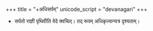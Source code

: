 +++
title = "+अधिसर्पम्"
unicode_script = "devanagari"
+++

- सर्पतो राज्ञी पृथिवीति वेदे क्वचित्। तद् रूपम् अधिकृत्यान्यत्र दृश्यताम्।